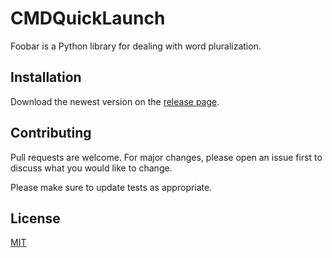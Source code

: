 # CMDQuickLaunch

Foobar is a Python library for dealing with word pluralization.

## Installation

Download the newest version on the [release page](https://github.com/RaphyTwin/CMDQuickLaunch/releases).

## Contributing

Pull requests are welcome. For major changes, please open an issue first
to discuss what you would like to change.

Please make sure to update tests as appropriate.

## License

[MIT](https://choosealicense.com/licenses/mit/)

